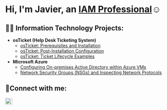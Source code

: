 <h1>Hi, I'm Javier, an <a href="https://www.linkedin.com/in/javier-ortiz-6b0192227/">IAM Professional</a>☺</h1>

<h2>👨‍💻 Information Technology Projects:</h2>

- <b>osTicket (Help Desk Ticketing System)</b>
  - [osTicket: Prerequisites and Installation](https://github.com/Jortiz83/osticket-prereqs)
  - [osTicket: Post-Installation Configuration](https://github.com/Jortiz83/post-install-config)
  - [osTicket: Ticket Lifecycle Examples](https://github.com/Jortiz83/ticket-lifecycle)
- <b>Microsoft Azure</b>
  - [Configuring On-premises Active Directory within Azure VMs](https://github.com/Jortiz83/configure-ad)
  - [Network Security Groups (NSGs) and Inspecting Network Protocols](https://github.com/Jortiz83/azure-network-protocols)

<h2>🤳Connect with me:</h2>


[<img align="left" alt="Josh | LinkedIn" width="22px" src="https://cdn.jsdelivr.net/npm/simple-icons@v3/icons/linkedin.svg" />][linkedin]


[linkedin]: https://linkedin.com/in/javier-ortiz-6b0192227
